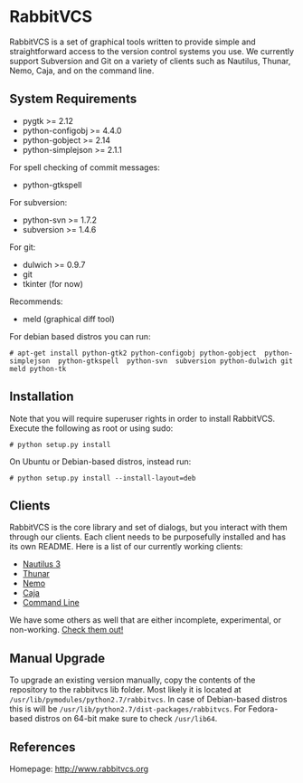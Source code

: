 RabbitVCS
=========

RabbitVCS is a set of graphical tools written to provide simple and 
straightforward access to the version control systems you use.  We currently support
Subversion and Git on a variety of clients such as Nautilus, Thunar, Nemo, Caja, and on the command line.


System Requirements
-------------------
* pygtk             >= 2.12
* python-configobj  >= 4.4.0
* python-gobject    >= 2.14
* python-simplejson >= 2.1.1

For spell checking of commit messages:
* python-gtkspell

For subversion:
* python-svn >= 1.7.2
* subversion >= 1.4.6

For git:
* dulwich >= 0.9.7
* git
* tkinter (for now)

Recommends:
* meld (graphical diff tool)


For debian based distros you can run: 
```
# apt-get install python-gtk2 python-configobj python-gobject  python-simplejson  python-gtkspell  python-svn  subversion python-dulwich git meld python-tk
```

Installation
------------
Note that you will require superuser rights in order to install RabbitVCS.
Execute the following as root or using sudo:
```
# python setup.py install
```

On Ubuntu or Debian-based distros, instead run:
```
# python setup.py install --install-layout=deb
```

Clients
-------
RabbitVCS is the core library and set of dialogs, but you interact with them through our clients.  Each client needs to be purposefully installed and has its own README.  Here is a list of our currently working clients:

 * [Nautilus 3](https://github.com/rabbitvcs/rabbitvcs/tree/master/clients/nautilus-3.0)
 * [Thunar](https://github.com/rabbitvcs/rabbitvcs/tree/master/clients/thunar)
 * [Nemo](https://github.com/rabbitvcs/rabbitvcs/tree/master/clients/nemo)
 * [Caja](https://github.com/rabbitvcs/rabbitvcs/tree/master/clients/caja)
 * [Command Line](https://github.com/rabbitvcs/rabbitvcs/tree/master/clients/cli)

We have some others as well that are either incomplete, experimental, or non-working.  [Check them out!](https://github.com/rabbitvcs/rabbitvcs/tree/master/clients)


Manual Upgrade
--------------
To upgrade an existing version manually, copy the contents of the repository to the rabbitvcs lib folder.
Most likely it is located at `/usr/lib/pymodules/python2.7/rabbitvcs`. In case of Debian-based distros this is will be `/usr/lib/python2.7/dist-packages/rabbitvcs`.  For Fedora-based distros on 64-bit make sure to check `/usr/lib64`.

References
----------
Homepage: http://www.rabbitvcs.org
